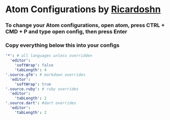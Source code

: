 # Atom Configurations by [Ricardoshn](https://github.com/ricardosohn)

### To change your Atom configurations, open atom, press CTRL + CMD + P and type open config, then press Enter
### Copy everything below this into your configs

```yaml
'*': # all languages unless overridden
  'editor':
    'softWrap': false
    'tabLength': 4
'.source.gfm': # markdown overrides
  'editor':
    'softWrap': true
'.source.ruby': # ruby overrides
  'editor':
    'tabLength': 2
'.source.dart': #dart overrides
  'editor':
    'tabLength': 2
```
